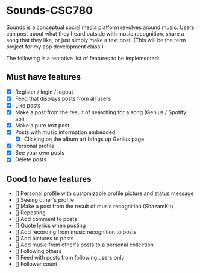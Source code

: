 # Sounds-CSC780
Sounds is a conceptual social media platform revolves around music. Users can post about what they heard outside with music recognition, share a song that they like, or just simply make a text post. (This will be the term project for my app development class!)

The following is a tentative list of features to be implemented:

## Must have features
- [x] Register / login / logout
- [x] Feed that displays posts from all users
- [x] Like posts
- [x] Make a post from the result of searching for a song (Genius / Spotify api)
- [x] Make a pure text post
- [x] Posts with music information embedded
    - [x] Clicking on the album art brings up Genius page
- [x] Personal profile
- [x] See your own posts
- [x] Delete posts

## Good to have features
- [] Personal profile with customizable profile picture and status message
- [] Seeing other's profile
- [] Make a post from the result of music recognition (ShazamKit)
- [] Reposting
- [] Add comment to posts
- [] Quote lyrics when posting
- [] Add recording from music recognition to posts
- [] Add pictures to posts
- [] Add music from other's posts to a personal collection
- [] Following others
- [] Feed with posts from following users only
- [] Follower count
